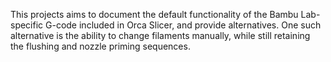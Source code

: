 This projects aims to document the default functionality of the Bambu Lab-specific G-code included in Orca Slicer, and provide alternatives. One such alternative is the ability to change filaments manually, while still retaining the flushing and nozzle priming sequences.

